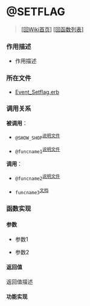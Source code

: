 ﻿# @SETFLAG

> [\[回Wiki首页\]](/Wiki) [\[回函数列表\]](/Wiki/function/README.md)

### 作用描述

+ 作用描述

### 所在文件

+ [Event_Setflag.erb](/ERB/TRAIN/Event_Setflag.erb#L5-L2958)

### 调用关系

**被调用**：

+ `@SHOW_SHOP`<sup>[说明文件](/Wiki/function/s/show_shop.md)</sup>

+ `@funcname1`<sup>[说明文件](/Wiki/function/func_template.md)</sup>

**调用**：

+ `@funcname2`<sup>[说明文件](/Wiki/function/func_template.md)</sup>

+ `funcname3`<sup>[文档](https://osdn.net/projects/emuera/wiki/FrontPage)</sup>

### 函数实现

#### 参数

+ 参数1

+ 参数2

#### 返回值

返回值描述

#### 功能实现
